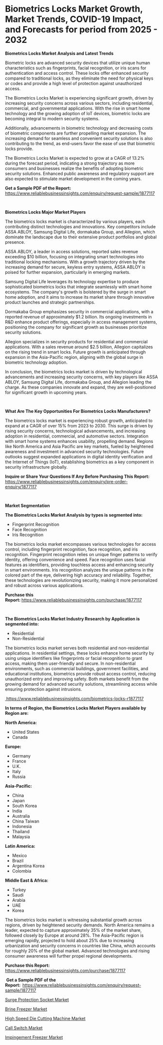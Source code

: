<p><h1>Biometrics Locks Market Growth, Market Trends, COVID-19 Impact, and Forecasts for period from 2025 - 2032</h1></p><p><strong>Biometrics Locks Market Analysis and Latest Trends</strong></p>
<p><p>Biometric locks are advanced security devices that utilize unique human characteristics such as fingerprints, facial recognition, or iris scans for authentication and access control. These locks offer enhanced security compared to traditional locks, as they eliminate the need for physical keys or codes and provide a high level of protection against unauthorized access.</p><p>The Biometrics Locks Market is experiencing significant growth, driven by increasing security concerns across various sectors, including residential, commercial, and governmental applications. With the rise in smart home technology and the growing adoption of IoT devices, biometric locks are becoming integral to modern security systems. </p><p>Additionally, advancements in biometric technology and decreasing costs of biometric components are further propelling market expansion. The increasing demand for seamless and convenient security solutions is also contributing to the trend, as end-users favor the ease of use that biometric locks provide.</p><p>The Biometrics Locks Market is expected to grow at a CAGR of 13.2% during the forecast period, indicating a strong trajectory as more consumers and businesses realize the benefits of adopting biometric security solutions. Enhanced public awareness and regulatory support are also expected to stimulate market development in the coming years.</p></p>
<p><strong>Get a Sample PDF of the Report:&nbsp;</strong> <a href="https://www.reliablebusinessinsights.com/enquiry/request-sample/1877117?utm_campaign=96&utm_medium=2&utm_source=Github&utm_content=ia&utm_term=10042025&utm_id=biometrics-locks">https://www.reliablebusinessinsights.com/enquiry/request-sample/1877117</a></p>
<p>&nbsp;</p>
<p><strong>Biometrics Locks Major Market Players</strong></p>
<p><p>The biometrics locks market is characterized by various players, each contributing distinct technologies and innovations. Key competitors include ASSA ABLOY, Samsung Digital Life, dormakaba Group, and Allegion, which dominate the landscape due to their extensive product portfolios and global presence.</p><p>ASSA ABLOY, a leader in access solutions, reported sales revenue exceeding $10 billion, focusing on integrating smart technologies into traditional locking mechanisms. With a growth trajectory driven by the increasing demand for secure, keyless entry systems, ASSA ABLOY is poised for further expansion, particularly in emerging markets.</p><p>Samsung Digital Life leverages its technology expertise to produce sophisticated biometrics locks that integrate seamlessly with smart home ecosystems. The company's growth is bolstered by the surge in smart home adoption, and it aims to increase its market share through innovative product launches and strategic partnerships.</p><p>Dormakaba Group emphasizes security in commercial applications, with a reported revenue of approximately $1.2 billion. Its ongoing investments in R&D enhance product offerings, especially in access management systems, positioning the company for significant growth as businesses prioritize security solutions.</p><p>Allegion specializes in security products for residential and commercial applications. With a sales revenue around $2.5 billion, Allegion capitalizes on the rising trend in smart locks. Future growth is anticipated through expansion in the Asia-Pacific region, aligning with the global surge in biometric technology adoption.</p><p>In conclusion, the biometrics locks market is driven by technological advancements and increasing security concerns, with key players like ASSA ABLOY, Samsung Digital Life, dormakaba Group, and Allegion leading the charge. As these companies innovate and expand, they are well-positioned for significant growth in upcoming years.</p></p>
<p>&nbsp;</p>
<p><strong>What Are The Key Opportunities For Biometrics Locks Manufacturers?</strong></p>
<p><p>The biometrics locks market is experiencing robust growth, anticipated to expand at a CAGR of over 15% from 2023 to 2030. This surge is driven by rising security concerns, technological advancements, and increasing adoption in residential, commercial, and automotive sectors. Integration with smart home systems enhances usability, propelling demand. Regions like North America and Asia Pacific are key markets, fueled by heightened awareness and investment in advanced security technologies. Future outlooks suggest expanded applications in digital identity verification and the Internet of Things (IoT), establishing biometrics as a key component in security infrastructure globally.</p></p>
<p><strong>Inquire or Share Your Questions If Any Before Purchasing This Report:</strong> <a href="https://www.reliablebusinessinsights.com/enquiry/pre-order-enquiry/1877117?utm_campaign=96&utm_medium=2&utm_source=Github&utm_content=ia&utm_term=10042025&utm_id=biometrics-locks">https://www.reliablebusinessinsights.com/enquiry/pre-order-enquiry/1877117</a></p>
<p>&nbsp;</p>
<p><strong>Market Segmentation</strong></p>
<p><strong>The Biometrics Locks Market Analysis by types is segmented into:</strong></p>
<p><ul><li>Fingerprint Recognition</li><li>Face Recognition</li><li>Iris Recognition</li></ul></p>
<p><p>The biometrics locks market encompasses various technologies for access control, including fingerprint recognition, face recognition, and iris recognition. Fingerprint recognition relies on unique finger patterns to verify identity, offering convenience and speed. Face recognition uses facial features as identifiers, providing touchless access and enhancing security in smart environments. Iris recognition analyzes the unique patterns in the colored part of the eye, delivering high accuracy and reliability. Together, these technologies are revolutionizing security, making it more personalized and robust across various applications.</p></p>
<p><strong>Purchase this Report:&nbsp;</strong><a href="https://www.reliablebusinessinsights.com/purchase/1877117?utm_campaign=96&utm_medium=2&utm_source=Github&utm_content=ia&utm_term=10042025&utm_id=biometrics-locks">https://www.reliablebusinessinsights.com/purchase/1877117</a></p>
<p>&nbsp;</p>
<p><strong>The Biometrics Locks Market Industry Research by Application is segmented into:</strong></p>
<p><ul><li>Residential</li><li>Non-Residential</li></ul></p>
<p><p>The biometrics locks market serves both residential and non-residential applications. In residential settings, these locks enhance home security by using unique identifiers like fingerprints or facial recognition to grant access, making them user-friendly and secure. In non-residential environments, such as commercial buildings, government facilities, and educational institutions, biometrics provide robust access control, reducing unauthorized entry and improving safety. Both markets benefit from the growing demand for advanced security solutions, streamlining access while ensuring protection against intrusions.</p></p>
<p><a href="https://www.reliablebusinessinsights.com/biometrics-locks-r1877117?utm_campaign=96&utm_medium=2&utm_source=Github&utm_content=ia&utm_term=10042025&utm_id=biometrics-locks">&nbsp;https://www.reliablebusinessinsights.com/biometrics-locks-r1877117</a></p>
<p><strong>In terms of Region, the Biometrics Locks Market Players available by Region are:</strong></p>
<p>
    <p> <strong> North America: </strong>
        <ul>
            <li>United States</li>
            <li>Canada</li>
        </ul>
        </p> 
    <p> <strong> Europe: </strong>
        <ul>
            <li>Germany</li>
            <li>France</li>
            <li>U.K.</li>
            <li>Italy</li>
            <li>Russia</li>
        </ul>
        </p> 
    <p> <strong> Asia-Pacific: </strong>
        <ul>
            <li>China</li>
            <li>Japan</li>
            <li>South Korea</li>
            <li>India</li>
            <li>Australia</li>
            <li>China Taiwan</li>
            <li>Indonesia</li>
            <li>Thailand</li>
            <li>Malaysia</li>
        </ul>
        </p> 
    <p> <strong> Latin America: </strong>
        <ul>
            <li>Mexico</li>
            <li>Brazil</li>
            <li>Argentina Korea</li>
            <li>Colombia</li>
        </ul>
        </p> 
    <p> <strong> Middle East & Africa: </strong>
        <ul>
            <li>Turkey</li>
            <li>Saudi</li>
            <li>Arabia</li>
            <li>UAE</li>
            <li>Korea</li>
        </ul>
    </p>
    </p>
<p><p>The biometrics locks market is witnessing substantial growth across regions, driven by heightened security demands. North America remains a leader, expected to capture approximately 35% of the market share, followed closely by Europe at around 28%. The Asia-Pacific region is emerging rapidly, projected to hold about 25% due to increasing urbanization and security concerns in countries like China, which accounts for roughly 20% of the global market. Advanced technologies and rising consumer awareness will further propel regional developments.</p></p>
<p><strong>Purchase this Report: </strong><a href="https://www.reliablebusinessinsights.com/purchase/1877117?utm_campaign=96&utm_medium=2&utm_source=Github&utm_content=ia&utm_term=10042025&utm_id=biometrics-locks">https://www.reliablebusinessinsights.com/purchase/1877117</a></p>
<p>&nbsp;<strong>Get a Sample PDF of the Report:&nbsp;&nbsp;</strong><a href="https://www.reliablebusinessinsights.com/enquiry/request-sample/1877117?utm_campaign=96&utm_medium=2&utm_source=Github&utm_content=ia&utm_term=10042025&utm_id=biometrics-locks">https://www.reliablebusinessinsights.com/enquiry/request-sample/1877117</a></p>
<p><strong></strong></p>
<p><p><a href="https://github.com/zeyddaddo4/Market-Research-Report-List-1/blob/main/surge-protection-socket-market.md?utm_campaign=96&utm_medium=2&utm_source=Github&utm_content=ia&utm_term=10042025&utm_id=biometrics-locks">Surge Protection Socket Market</a></p><p><a href="https://github.com/quiraytaibat/Market-Research-Report-List-1/blob/main/brine-freezer-market.md?utm_campaign=96&utm_medium=2&utm_source=Github&utm_content=ia&utm_term=10042025&utm_id=biometrics-locks">Brine Freezer Market</a></p><p><a href="https://github.com/houltngake/Market-Research-Report-List-1/blob/main/high-speed-die-cutting-machine-market.md?utm_campaign=96&utm_medium=2&utm_source=Github&utm_content=ia&utm_term=10042025&utm_id=biometrics-locks">High Speed Die Cutting Machine Market</a></p><p><a href="https://github.com/snakewaduddx/Market-Research-Report-List-1/blob/main/call-switch-market.md?utm_campaign=96&utm_medium=2&utm_source=Github&utm_content=ia&utm_term=10042025&utm_id=biometrics-locks">Call Switch Market</a></p><p><a href="https://github.com/direepittr/Market-Research-Report-List-1/blob/main/impingement-freezer-market.md?utm_campaign=96&utm_medium=2&utm_source=Github&utm_content=ia&utm_term=10042025&utm_id=biometrics-locks">Impingement Freezer Market</a></p></p>